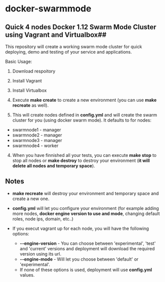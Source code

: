 # docker-swarmmode
## Quick 4 nodes Docker 1.12 Swarm Mode Cluster using Vagrant and Virtualbox##

This repository will create a working swarm mode cluster for quick deploying, demo and testing of your service and applications. 

Basic Usage:

1. Download respoitory
 1. Install Vagrant
 2. Install Virtualbox

2. Execute **make create** to create a new environment (you can use **make recreate** as well).

3. This will create nodes defined in **config.yml** and will create the swarm cluster for you (using docker swarm mode). 
It defaults to for nodes:

  * swarmnode1 - manager
  * swarmnode2 - manager
  * swarmnode3 - manager
  * swarmnode4 - worker

4. When you have finnished all your tests, 
you can execute **make stop** to stop all nodes or **make destroy** to destroy your environment
(__**it will delete all nodes and temporary space**__).

## Notes ##
* **make recreate** will destroy your environment and temporary space and create a new one.

* **config.yml** will let you configure your environment 
(for example adding more nodes, **docker engine version to use and mode**, changing default roles, node ips, domain, etc..)

* If you execut vagrant up for each node, you will have the following options:
  *  **--engine-version** - You can choose between 'experimental', 'test' and 'current' versions and deployment will download
  the required version using its url.
  * **--engine-mode** - Will let you choose between 'default' or 'experimental'.
  * If none of these options is used, deployment will use **config.yml** values.
